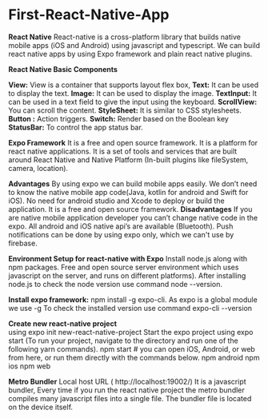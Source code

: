 # First-React-Native-App

**React Native**
  React-native is a cross-platform library that builds native mobile apps (iOS and Android) using javascript and typescript. 
  We can build react native apps by using Expo framework and plain react native plugins.


**React Native Basic Components**

  **View:** View is a container that supports layout flex box,
  **Text:** It can be used to display the text.
  **Image:** It can be used to display the image.
  **TextInput:** It can be used in a text field to give the input using the keyboard.
  **ScrollView:** You can scroll the content.
  **StyleSheet:** It is similar to CSS stylesheets.
  **Button :** Action triggers.
  **Switch:** Render based on the Boolean key
  **StatusBar:** To control the app status bar.

**Expo Framework**
    It is a free and open source framework.
    It is a platform for react native applications.
    It is a set of tools and services that are built around React Native and Native Platform (In-built plugins like fileSystem, camera, location).


**Advantages**
     By using expo we can build mobile apps easily.
     We don’t need to know the native mobile app code(Java, kotlin for android and  Swift for iOS).
     No need for android studio and Xcode to deploy or build the application.
     It is a free and open source framework.
**Disadvantages**
     If you are native mobile application developer you can’t change native code in the expo.
     All android and iOS native api’s are available (Bluetooth).
     Push notifications can be done by using expo only, which we can't use by firebase.

**Environment Setup for react-native with Expo**
    Install node.js along with npm packages.
    Free and open source server environment which uses javascript on the server, and runs on different platforms).
    After installing node.js to check the node version use command node --version.

   **Install expo framework:**   npm install -g expo-cli.
    As expo is a global module we use -g
    To check the installed version use command expo-cli --version 

**Create new react-native project**  
    using expo init new-react-native-project 
    Start the expo project  using expo start (To run your project, navigate to the directory and run one of the following yarn commands).
    npm start # you can open iOS, Android, or web from here, or run them directly with the commands below.
    npm android
    npm ios
    npm web
                  
**Metro Bundler**
  Local host URL ( http://localhost:19002/)
  It is a javascript bundler, Every time if you run the react native project the metro bundler compiles many javascript files into a single file.
  The bundler file is located on the device itself.

